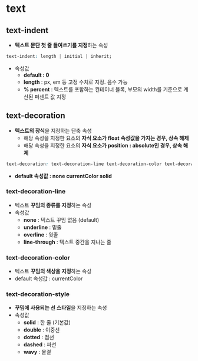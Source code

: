 # text



## text-indent

+ **텍스트 문단 첫 줄 들여쓰기를 지정**하는 속성

```css
text-indent: length | initial | inherit;
```

+ 속성값
  + **default : 0**
  + **length** : px, em 등 고정 수치로 지정. 음수 가능
  + **% percent** : 텍스트를 포함하는 컨테이너 블록, 부모의 width를 기준으로 계산된 퍼센트 값 지정



## text-decoration

+ **텍스트의 장식**을 지정하는 단축 속성
  + 해당 속성을 지정한 요소의 **자식 요소가 float 속성값을 가지는 경우, 상속 해제**
  + 해당 속성을 지정한 요소의 **자식 요소가 position : absolute인 경우, 상속 해제**

```CSS
text-decoration: text-decoration-line text-decoration-color text-decoration-style | initial | inherit;
```

+ **default 속성값 : none currentColor solid**



### text-decoration-line

+ 텍스트 **꾸밈의 종류를 지정**하는 속성
+ 속성값
  + **none** : 텍스트 꾸밈 없음 (default)
  + **underline** : 밑줄
  + **overline** : 윗줄
  + **line-through** : 텍스트 중간을 지나는 줄



### text-decoration-color

+ 텍스트 **꾸밈의 색상을 지정**하는 속성
+ default 속성값 : currentColor



### text-decoration-style

+ **꾸밈에 사용되는 선 스타일**을 지정하는 속성
+ 속성값
  + **solid** : 한 줄 (기본값)
  + **double** : 이중선
  + **dotted** : 점선
  + **dashed** : 파선
  + **wavy** : 물결


